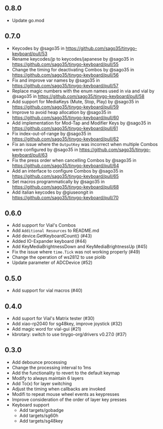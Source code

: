 0.8.0
---

* Update go.mod

0.7.0
---

* Keycodes by @sago35 in https://github.com/sago35/tinygo-keyboard/pull/53
* Rename keycodes/jp to keycodes/japanese by @sago35 in https://github.com/sago35/tinygo-keyboard/pull/55
* Change the timing for deactivating Combos by @sago35 in https://github.com/sago35/tinygo-keyboard/pull/56
* Fix and improve var names by @sago35 in https://github.com/sago35/tinygo-keyboard/pull/57
* Replace magic numbers with the enum names used in via and vial by @sago35 in https://github.com/sago35/tinygo-keyboard/pull/58
* Add support for MediaKeys (Mute, Stop, Play) by @sago35 in https://github.com/sago35/tinygo-keyboard/pull/59
* Improve to avoid heap allocation by @sago35 in https://github.com/sago35/tinygo-keyboard/pull/60
* Add implementation for Mod-Tap and Modifier Keys by @sago35 in https://github.com/sago35/tinygo-keyboard/pull/61
* Fix index-out-of-range by @sago35 in https://github.com/sago35/tinygo-keyboard/pull/62
* Fix an issue where the `OutputKey` was incorrect when multiple Combos were configured by @sago35 in https://github.com/sago35/tinygo-keyboard/pull/63
* Fix the press order when cancelling Combos by @sago35 in https://github.com/sago35/tinygo-keyboard/pull/64
* Add an interface to configure Combos by @sago35 in https://github.com/sago35/tinygo-keyboard/pull/65
* Set macros programmatically by @sago35 in https://github.com/sago35/tinygo-keyboard/pull/68
* Add italian keycodes by @giuseongit in https://github.com/sago35/tinygo-keyboard/pull/70

0.6.0
---

* Add support for Vial's Combos
* Add `Additional Resources` to README.md
* Add device.GetKeyboardCount() (#43)
* Added IO-Expander keyboard (#44)
* Add KeyMediaBrightnessDown and KeyMediaBrightnessUp (#45)
* Fix the issue where `time.Tick` was not working properly (#49)
* Change the operation of ws2812 to use piolib
* Update parameter of ADCDevice (#52)

0.5.0
---

* Add support for vial macros (#40)

0.4.0
---

* Add suport for Vial's Matrix tester (#30)
* Add xiao-rp2040 for sg48key, improve joystick (#32)
* Add magic word for vial-gui (#21)
* kbrotary: switch to use tinygo-org/drivers v0.27.0 (#37)

0.3.0
---

* Add debounce processing
* Change the processing interval to 1ms
* Add the functionality to revert to the default keymap
* Modify to always maintain 6 layers
* Add To(x) for layer switching
* Adjust the timing when callbacks are invoked
* Modifi to repeat mouse wheel events as keypresses
* Improve consideration of the order of layer key presses
* Keyboard support
  * Add targets/gobadge
  * Add targets/sg60h
  * Add targets/sg48key
